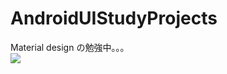 # AndroidUIStudyProjects
Material design の勉強中。。。  
![](https://github.com/<OWNER>/<REPOSITORY>/workflows/<WORKFLOW_NAME>/badge.svg)
